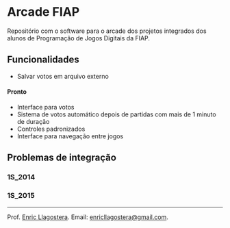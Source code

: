 # Arcade FIAP

Repositório com o software para o arcade dos projetos integrados dos alunos de Programação de Jogos Digitais da FIAP.

## Funcionalidades

- Salvar votos em arquivo externo

#### Pronto

- Interface para votos
- Sistema de votos automático depois de partidas com mais de 1 minuto de duração
- Controles padronizados
- Interface para navegação entre jogos


## Problemas de integração

### 1S_2014

### 1S_2015

---

Prof. [Enric Llagostera](http://enric.llagostera.com.br).
Email: enricllagostera@gmail.com.

